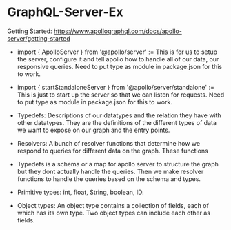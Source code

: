 # GraphQL-Server-Ex

Getting Started: https://www.apollographql.com/docs/apollo-server/getting-started

- import { ApolloServer } from '@apollo/server' := This is for us to setup the server, configure it and tell apollo how to handle all of our data, our responsive queries. Need to put type as module in package.json for this to work.
- import { startStandaloneServer } from '@apollo/server/standalone' := This is just to start up the server so that we can listen for requests. Need to put type as module in package.json for this to work.

- Typedefs: Descriptions of our datatypes and the relation they have with other datatypes. They are the definitions of the different types of data we want to expose on our graph and the entry points.
- Resolvers: A bunch of resolver functions that determine how we respond to queries for different data on the graph. These functions
- Typedefs is a schema or a map for apollo server to structure the graph but they dont actually handle the queries. Then we make resolver functions to handle the queries based on the schema and types.

- Primitive types: int, float, String, boolean, ID.
- Object types: An object type contains a collection of fields, each of which has its own type. Two object types can include each other as fields.
